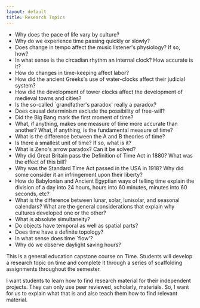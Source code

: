 ```yaml
---
layout: default
title: Research Topics
---
```



+  Why does the pace of life vary by culture? 
+  Why do we experience time passing quickly or slowly? 
+  Does change in tempo affect the music listener's physiology? If so, how? 
+  In what sense is the circadian rhythm an internal clock? How accurate is it? 
+  How do changes in time-keeping affect labor? 
+  How did the ancient Greeks's use of water-clocks affect their judicial system? 
+  How did the development of tower clocks affect the development of medieval towns and cities?
+  Is the so-called `grandfather's paradox' really a paradox? 
+  Does causal determinism exclude the possibility of free-will? 
+  Did the Big Bang mark the first moment of time? 
+  What, if anything, makes one measure of time more accurate than another? What, if anything, is the fundamental measure of time? 
+  What is the difference between the A and B theories of time? 
+  Is there a smallest unit of time? If so, what is it? 
+  What is Zeno's arrow paradox? Can it be solved? 
+  Why did Great Britain pass the Definition of Time Act in 1880? What was the effect of this bill?  
+  Why was the Standard Time Act passed in the USA in 1918? Why did some consider it an infringement upon their liberty? 
+  How do Babylonian and Ancient Egyptian ways of telling time explain the division of a day into 24 hours, hours into 60 minutes, minutes into 60 seconds, etc? 
+  What is the difference between lunar, solar, lunisolar, and seasonal calendars? What are the general considerations that explain why cultures developed one or the other? 
+  What is absolute simultaneity? 
+  Do objects have temporal as well as spatial parts? 
+  Does time have a definite topology? 
+  In what sense does time `flow'? 
+  Why do we observe daylight saving hours? 

This is a general education capstone course on Time. Students will develop a research topic on time and complete it through a series of scaffolding assignments throughout the semester. 

I want students to learn how to find research material for their independent projects. They can only use peer reviewed, scholarly, materials. So, I want for us to explain what that is and also teach them how to find relevant material. 